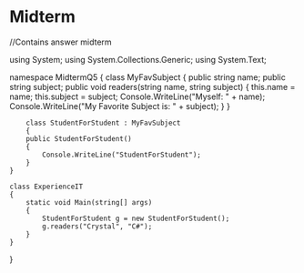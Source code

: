 # Midterm
//Contains answer midterm

using System;
using System.Collections.Generic;
using System.Text;

namespace MidtermQ5
{
	class MyFavSubject
	{
		public string name;
		public string subject;
		public void readers(string name, string subject)
		{
			this.name = name;
			this.subject = subject;
			Console.WriteLine("Myself: " + name);
			Console.WriteLine("My Favorite Subject is: " + subject);
		}
	}

		class StudentForStudent : MyFavSubject 
		{
		public StudentForStudent()
		{
			Console.WriteLine("StudentForStudent");
		}
	}

	class ExperienceIT
	{
		static void Main(string[] args)
		{
			StudentForStudent g = new StudentForStudent();
			g.readers("Crystal", "C#");
		}
	}
}


